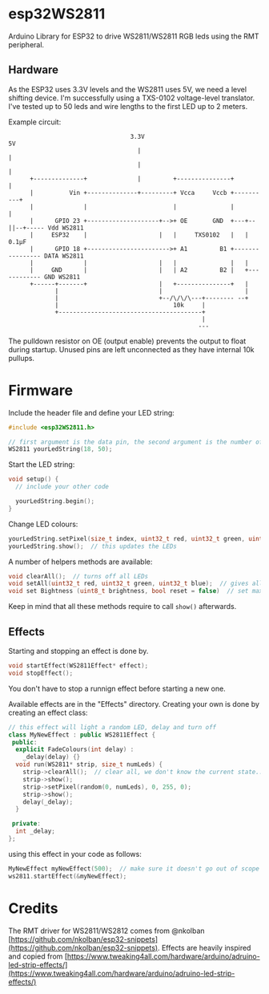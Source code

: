 # esp32WS2811

Arduino Library for ESP32 to drive WS2811/WS2811 RGB leds using the RMT peripheral.

## Hardware

As the ESP32 uses 3.3V levels and the WS2811 uses 5V, we need a level shifting device.
I'm successfully using a TXS-0102 voltage-level translator. I've tested up to 50 leds and 
wire lengths to the first LED up to 2 meters.

Example circuit:

```
                                  3.3V                                  5V
                                    |                                    |
                                    |                                    |
      +--------------+              |         +---------------+          |
      |          Vin +--------------+---------+ Vcca     Vccb +----------+
      |              |                        |               |          |
      |      GPIO 23 +--------------------+-->+ OE       GND  +---+--||--+----- Vdd WS2811
      |     ESP32    |                    |   |     TXS0102   |   |  0.1µF
      |      GPIO 18 +----------------------->+ A1         B1 +---------------- DATA WS2811
      |              |                    |   |               |   |
      |     GND      |                    |   | A2         B2 |   +------------ GND WS2811
      +------+-------+                    |   +---------------+   |
             |                            |                       |
             |                            +--/\/\/\---+-------- --+
             |                                10k     |
             +----------------------------------------+
                                                      |
                                                     ---
```

The pulldown resistor on OE (output enable) prevents the output
to float during startup.
Unused pins are left unconnected as they have internal 10k pullups.

# Firmware

Include the header file and define your LED string:

```C++
#include <esp32WS2811.h>

// first argument is the data pin, the second argument is the number of LEDs
WS2811 yourLedString(18, 50);
```

Start the LED string:

```C++
void setup() {
  // include your other code

  yourLedString.begin();
}
```

Change LED colours:

```C++
yourLedString.setPixel(size_t index, uint32_t red, uint32_t green, uint32_t blue);
yourLedString.show();  // this updates the LEDs
```

A number of helpers methods are available:

```C++
void clearAll();  // turns off all LEDs
void setAll(uint32_t red, uint32_t green, uint32_t blue);  // gives all LEDs the specified colour
void set Bightness (uint8_t brightness, bool reset = false)  // set maximum brightness (in %), reset updates immediately
```

Keep in mind that all these methods require to call `show()` afterwards.

## Effects

Starting and stopping an effect is done by.

```C++
void startEffect(WS2811Effect* effect);
void stopEffect();
```

You don't have to stop a runnign effect before starting a new one.

Available effects are in the "Effects" directory. Creating your own is done by creating an effect class:

```C++
// this effect will light a random LED, delay and turn off
class MyNewEffect : public WS2811Effect {
 public:
  explicit FadeColours(int delay) :
    _delay(delay) {}
  void run(WS2811* strip, size_t numLeds) {
    strip->clearAll();  // clear all, we don't know the current state...
    strip->show();
    strip->setPixel(random(0, numLeds), 0, 255, 0);
    strip->show();
    delay(_delay);
  }

 private:
  int _delay;
};
```

using this effect in your code as follows:

```C++
MyNewEffect myNewEffect(500);  // make sure it doesn't go out of scope
ws2811.startEffect(&myNewEffect);
```

# Credits

The RMT driver for WS2811/WS2812 comes from @nkolban [https://github.com/nkolban/esp32-snippets](https://github.com/nkolban/esp32-snippets).
Effects are heavily inspired and copied from [https://www.tweaking4all.com/hardware/arduino/adruino-led-strip-effects/](https://www.tweaking4all.com/hardware/arduino/adruino-led-strip-effects/)
